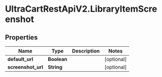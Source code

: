 # UltraCartRestApiV2.LibraryItemScreenshot

## Properties

Name | Type | Description | Notes
------------ | ------------- | ------------- | -------------
**default_url** | **Boolean** |  | [optional] 
**screenshot_url** | **String** |  | [optional] 


